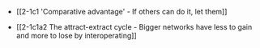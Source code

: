- [[2-1c1 'Comparative advantage' - If others can do it, let them]]

- [[2-1c1a2 The attract-extract cycle - Bigger networks have less to gain and more to lose by interoperating]]

